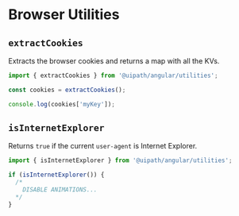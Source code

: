 # Browser Utilities

## `extractCookies`

Extracts the browser cookies and returns a map with all the KVs.

```typescript
import { extractCookies } from '@uipath/angular/utilities';

const cookies = extractCookies();

console.log(cookies['myKey']);
```

## `isInternetExplorer`

Returns `true` if the current `user-agent` is Internet Explorer.

```typescript
import { isInternetExplorer } from '@uipath/angular/utilities';

if (isInternetExplorer()) {
  /*
    DISABLE ANIMATIONS...
  */
}
```
